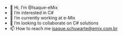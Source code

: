 - 👋 Hi, I’m @Isaque-eMix
- 👀 I’m interested in C#
- 🌱 I’m currently working at e-Mix 
- 💞️ I’m looking to collaborate on C# solutions
- 📫 How to reach me isaque.schuwarte@emix.com.br

<!---
Isaque-eMix/Isaque-eMix is a ✨ special ✨ repository because its me.
--->
